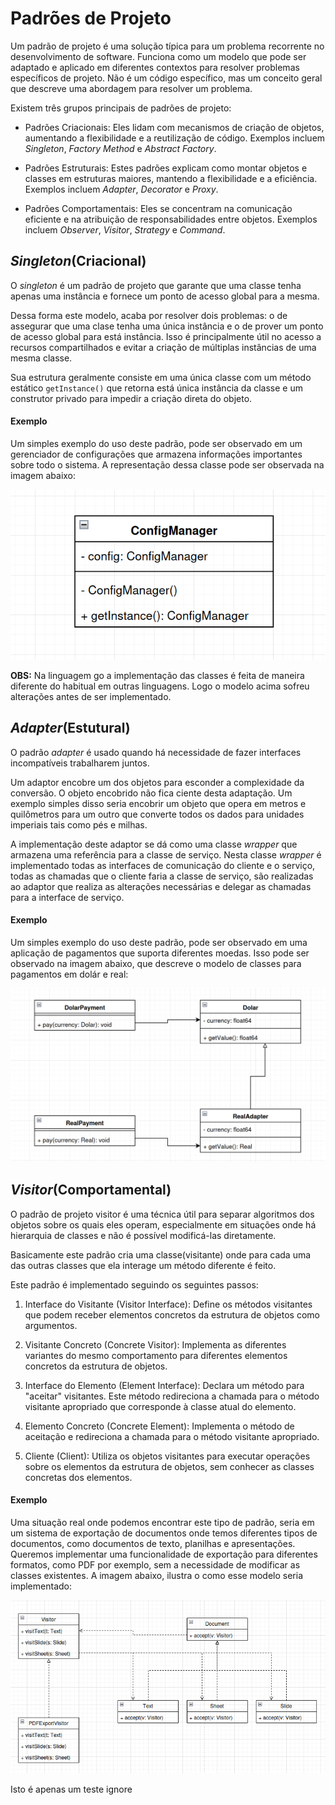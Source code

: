 # Padrões de Projeto

Um padrão de projeto é uma solução típica para um problema recorrente no desenvolvimento de software. Funciona como um modelo que pode ser adaptado e aplicado em diferentes contextos para resolver problemas específicos de projeto. Não é um código específico, mas um conceito geral que descreve uma abordagem para resolver um problema.

Existem três grupos principais de padrões de projeto:

- Padrões Criacionais: Eles lidam com mecanismos de criação de objetos, aumentando a flexibilidade e a reutilização de código. Exemplos incluem _Singleton_, _Factory Method_ e _Abstract Factory_.

- Padrões Estruturais: Estes padrões explicam como montar objetos e classes em estruturas maiores, mantendo a flexibilidade e a eficiência. Exemplos incluem _Adapter_, _Decorator_ e _Proxy_.

- Padrões Comportamentais: Eles se concentram na comunicação eficiente e na atribuição de responsabilidades entre objetos. Exemplos incluem _Observer_, _Visitor_, _Strategy_ e _Command_.

## _Singleton_(Criacional)

O _singleton_ é um padrão de projeto que garante que uma classe tenha apenas uma instância e fornece um ponto de acesso global para a mesma.

Dessa forma este modelo, acaba por resolver dois problemas: o de assegurar que uma clase tenha uma única instância e o de prover um ponto de acesso global para está instância. Isso é principalmente útil no acesso a recursos compartilhados e evitar a criação de múltiplas instâncias de uma mesma classe.

Sua estrutura geralmente consiste em uma única classe com um método estático `getInstance()` que retorna está única instância da classe e um construtor privado para impedir a criação direta do objeto.

#### Exemplo

Um simples exemplo do uso deste padrão, pode ser observado em um gerenciador de configurações que armazena informações importantes sobre todo o sistema. A representação dessa classe pode ser observada na imagem abaixo:

![singleton](singleton/uml/singleton.png)

**OBS:** Na linguagem go a implementação das classes é feita de maneira diferente do habitual em outras linguagens. Logo o modelo acima sofreu alterações antes de ser implementado.

## _Adapter_(Estutural)

O padrão _adapter_ é usado quando há necessidade de fazer interfaces incompatíveis trabalharem juntos.

Um adaptor encobre um dos objetos para esconder a complexidade da conversão. O objeto encobrido não fica ciente desta adaptação. Um exemplo simples disso seria encobrir um objeto que opera em metros e quilômetros para um outro que converte todos os dados para unidades imperiais tais como pés e milhas.

A implementação deste adaptor se dá como uma classe _wrapper_ que armazena uma referência para a classe de serviço. Nesta classe _wrapper_ é implementado todas as interfaces de comunicação do cliente e o serviço, todas as chamadas que o cliente faria a classe de serviço, são realizadas ao adaptor que realiza as alterações necessárias e delegar as chamadas para a interface de serviço.

#### Exemplo

Um simples exemplo do uso deste padrão, pode ser observado em uma aplicação de pagamentos que suporta diferentes moedas. Isso pode ser observado na imagem abaixo, que descreve o modelo de classes para pagamentos em dolár e real:

![adapter](adapter/uml/adapter.png)

## _Visitor_(Comportamental)

O padrão de projeto visitor é uma técnica útil para separar algoritmos dos objetos sobre os quais eles operam, especialmente em situações onde há hierarquia de classes e não é possível modificá-las diretamente.

Basicamente este padrão cria uma classe(visitante) onde para cada uma das outras classes que ela interage um método diferente é feito.

Este padrão é implementado seguindo os seguintes passos:

1. Interface do Visitante (Visitor Interface): Define os métodos visitantes que podem receber elementos concretos da estrutura de objetos como argumentos.

2. Visitante Concreto (Concrete Visitor): Implementa as diferentes variantes do mesmo comportamento para diferentes elementos concretos da estrutura de objetos.

3. Interface do Elemento (Element Interface): Declara um método para "aceitar" visitantes. Este método redireciona a chamada para o método visitante apropriado que corresponde à classe atual do elemento.

4. Elemento Concreto (Concrete Element): Implementa o método de aceitação e redireciona a chamada para o método visitante apropriado.

5. Cliente (Client): Utiliza os objetos visitantes para executar operações sobre os elementos da estrutura de objetos, sem conhecer as classes concretas dos elementos.

#### Exemplo

Uma situação real onde podemos encontrar este tipo de padrão, seria em um sistema de exportação de documentos onde temos diferentes tipos de documentos, como documentos de texto, planilhas e apresentações. Queremos implementar uma funcionalidade de exportação para diferentes formatos, como PDF por exemplo, sem a necessidade de modificar as classes existentes. A imagem abaixo, ilustra o como esse modelo seria implementado:

![visitor](visitor/uml/visitor.png)



Isto é apenas um teste ignore
